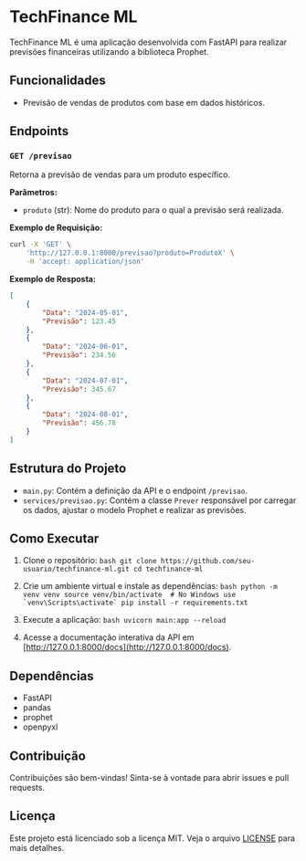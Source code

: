 # TechFinance ML

TechFinance ML é uma aplicação desenvolvida com FastAPI para realizar previsões financeiras utilizando a biblioteca Prophet.

## Funcionalidades

- Previsão de vendas de produtos com base em dados históricos.

## Endpoints

### `GET /previsao`

Retorna a previsão de vendas para um produto específico.

**Parâmetros:**

- `produto` (str): Nome do produto para o qual a previsão será realizada.

**Exemplo de Requisição:**

```bash
curl -X 'GET' \
    'http://127.0.0.1:8000/previsao?produto=ProdutoX' \
    -H 'accept: application/json'
```

**Exemplo de Resposta:**

```json
[
    {
        "Data": "2024-05-01",
        "Previsão": 123.45
    },
    {
        "Data": "2024-06-01",
        "Previsão": 234.56
    },
    {
        "Data": "2024-07-01",
        "Previsão": 345.67
    },
    {
        "Data": "2024-08-01",
        "Previsão": 456.78
    }
]
```

## Estrutura do Projeto

- `main.py`: Contém a definição da API e o endpoint `/previsao`.
- `services/previsao.py`: Contém a classe `Prever` responsável por carregar os dados, ajustar o modelo Prophet e realizar as previsões.

## Como Executar

1. Clone o repositório:
        ```bash
        git clone https://github.com/seu-usuario/techfinance-ml.git
        cd techfinance-ml
        ```

2. Crie um ambiente virtual e instale as dependências:
        ```bash
        python -m venv venv
        source venv/bin/activate  # No Windows use `venv\Scripts\activate`
        pip install -r requirements.txt
        ```

3. Execute a aplicação:
        ```bash
        uvicorn main:app --reload
        ```

4. Acesse a documentação interativa da API em [http://127.0.0.1:8000/docs](http://127.0.0.1:8000/docs).

## Dependências

- FastAPI
- pandas
- prophet
- openpyxl

## Contribuição

Contribuições são bem-vindas! Sinta-se à vontade para abrir issues e pull requests.

## Licença

Este projeto está licenciado sob a licença MIT. Veja o arquivo [LICENSE](LICENSE) para mais detalhes.

